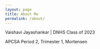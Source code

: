```yaml
---
layout: page
title: About Me
permalink: /about/
---
```


Vaishavi Jayashankar | DNHS Class of 2023

APCSA Period 2, Trimester 1, Mortensen
